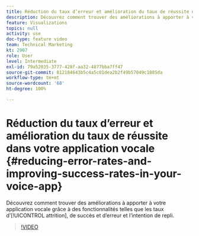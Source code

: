 ```yaml
---
title: Réduction du taux d’erreur et amélioration du taux de réussite dans votre application vocale
description: Découvrez comment trouver des améliorations à apporter à votre application vocale grâce à des fonctionnalités telles que les taux d’attrition, de réussite et d’erreur et l’intention de repli.
feature: Visualizations
topics: null
activity: use
doc-type: feature video
team: Technical Marketing
kt: 2907
role: User
level: Intermediate
exl-id: 79a52035-3777-428f-aa32-4877bba7ff47
source-git-commit: 812184643b5c4a5c01dea2b2f49b57049c1805da
workflow-type: tm+mt
source-wordcount: '68'
ht-degree: 100%

---
```


# Réduction du taux d’erreur et amélioration du taux de réussite dans votre application vocale {#reducing-error-rates-and-improving-success-rates-in-your-voice-app}

Découvrez comment trouver des améliorations à apporter à votre application vocale grâce à des fonctionnalités telles que les taux d’[!UICONTROL attrition], de succès et d’erreur et l’intention de repli.

>[!VIDEO](https://video.tv.adobe.com/v/27222/?quality=12&learn=on)
